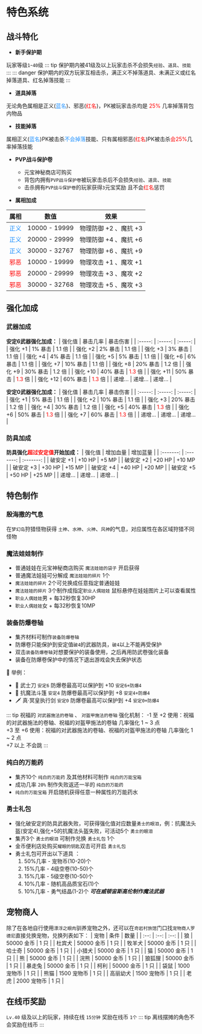 # 特色系统
## 战斗特化

- __新手保护期__

玩家等级`1`-`40`级
::: tip 保护期内被41级及以上玩家击杀不会损失`经验`、`道具`、`技能`
:::
::: danger 保护期内的双方玩家互相击杀，满正义不掉落道具、未满正义或红名掉落道具、红名掉落技能
:::

- __道具掉落__

无论角色属相是正义(<font color=#1E90FF>蓝名</font>)、邪恶(<font color=Red>红名</font>)，PK被玩家击杀均是 <font color=Red>25%</font> 几率掉落背包内物品
- __技能掉落__

属相正义(<font color=#1E90FF>蓝名</font>)PK被击杀<font color=#1E90FF>不会掉落</font>技能、只有属相邪恶(<font color=Red>红名</font>)PK被击杀<font color=Red>会25%</font>几率掉落技能

- __PVP战斗保护卷__

    - 元宝神秘商店可购买
    - 背包内拥有`PVP战斗保护卷`被玩家击杀后不会损失`经验`、`道具`、`技能` 
    - 击杀拥有`PVP战斗保护卷`的玩家获得`3`元宝奖励 且不会<font color=Red>红名</font>惩罚

- __属相加成__

| 属相 | 数值 | 效果 |
| :--: | :--: | :--: |
| <font color=#1E90FF>正义</font> | 10000 - 19999 | 物理防御 +2 、魔抗 +3 |
| <font color=#1E90FF>正义</font> | 20000 - 29999 | 物理防御 +4 、魔抗 +6 |
| <font color=#1E90FF>正义</font> | 30000 - 32767  | 物理防御 +6 、魔抗 +9 |
| <font color=Red>邪恶</font> | 10000 - 19999 | 物理攻击 +1 、魔攻 +1 |
| <font color=Red>邪恶</font> | 20000 - 29999 | 物理攻击 +3 、魔攻 +2 |
| <font color=Red>邪恶</font> | 30000 - 32768  | 物理攻击 +5 、魔攻 +3 |
## 强化加成
### 武器加成

 __安定6武器强化加成：__
| 强化值   | 暴击几率 | 暴击伤害 |
| :-----: | :-----: | :-----: |
| 强化 +1  | 1% 暴击  | 1.1 倍 |
| 强化 +2  | 2% 暴击  | 1.1 倍 |
| 强化 +3  | 3% 暴击  | 1.1 倍 |
| 强化 +4  | 4% 暴击  | 1.1 倍 |
| 强化 +5  | 5% 暴击  | 1.1 倍 |
| 强化 +6  | 6% 暴击  | 1.1 倍 |
| 强化 +7  | 10% 暴击 | 1.1 倍 |
| 强化 +8  | 20% 暴击 | 1.2 倍 |
| 强化 +9  | 30% 暴击 | 1.2 倍 |
| 强化 +10 | 40% 暴击 | <font color=Red>1.3</font> 倍 |
| 强化 +11 | 50% 暴击 | <font color=Red>1.3</font> 倍 |
| 强化 +12 | 60% 暴击 | <font color=Red>1.3</font> 倍 |
| 递增...  | 递增...   | 递增... |

 __安定0武器强化加成：__
| 强化值   | 暴击几率 | 暴击伤害 |
| :-----: | :-----: | :-----: |
| 强化 +1  | 5% 暴击  | 1.1 倍 |
| 强化 +2  | 10% 暴击  | 1.1 倍 |
| 强化 +3  | 20% 暴击  | 1.2 倍 |
| 强化 +4  | 30% 暴击  | 1.2 倍 |
| 强化 +5  | 40% 暴击  | <font color=Red>1.3</font> 倍  |
| 强化 +6  | 50% 暴击  | <font color=Red>1.3</font> 倍  |
| 强化 +7  | 60% 暴击  | <font color=Red>1.3</font> 倍  |
| 递增...  | 递增...   | 递增... |

### 防具加成
__防具强化<font color=Red>超过安定值</font>开始加成：__
| 强化值     | 增加血量 | 增加蓝量 |
| :-------: | :-------: |  :-------: |
| 破安定 +1  | +10 HP  | +5 MP  |
| 破安定 +2  | +20 HP  | +10 MP  |
| 破安定 +3  | +30 HP  | +15 MP  |
| 破安定 +4  | +40 HP  | +20 MP  |
| 破安定 +5  | +50 HP  | +25 MP  |
| 递增...   | 递增...  | 递增... |

## 特色制作
### 殷海撒的气息
在`梦幻岛`狩猎怪物获得 `土神`、`水神`、`火神`、`风神`的气息，对应属性在各区域狩猎不同怪物

### 魔法娃娃制作
- 普通娃娃在元宝神秘商店购买 `魔法娃娃的袋子` 开启获得
- 普通魔法娃娃可分解成 `魔法娃娃的碎片` 1个
- `魔法娃娃的碎片` 2个可兑换成任意指定普通娃娃
- `魔法娃娃的碎片` 3个制作成指定`职业人偶娃娃` 鼠标悬停在娃娃图片上可以查看属性
- `职业人偶娃娃`男 + 每32秒恢复30HP
- `职业人偶娃娃`女 + 每32秒恢复10MP

### 装备防爆卷轴
- 集齐材料可制作`装备防爆卷轴`
- 防爆卷只能保护到安定值`破4`的武器防具，`破4`以上不能再受保护
- 双击`装备防爆卷轴`对想要保护的装备使用，之后再用防武卷强化装备
- 装备在防爆卷保护中的情况下退出游戏会失去保护状态

📖 举例：<br>
- 🔪 武士刀 `安定6` 防爆卷最高可以保护到 +10 `安定6+防爆4` <br>
- 👚 抗魔法斗篷 `安定4` 防爆卷最高可以保护到 +8 `安定4+防爆4`  <br>
- 🗡️ 真·冥皇执行剑 `安定0` 防爆卷最高可以保护到 +4 `安定0+防爆4` <br>


 
::: tip 祝福的 `对武器施法的卷轴` 、 `对盔甲施法的卷轴` 强化机制：
-1 至 +2 使用：祝福的对武器施法的卷轴、祝福的对盔甲施法的卷轴 几率强化 1 ~ 3 点<br>
+3 至 +6 使用：祝福的对武器施法的卷轴、祝福的对盔甲施法的卷轴 几率强化 1 ~ 2 点<br>
+7 以上 不会跳
:::

### 纯白的万能药
- 集齐10个 `纯白的万能药` 及其他材料可制作 `纯白的万能宝箱` 
- 成功几率 `20%` 制作失败返还一半的  `纯白的万能药` 
- `纯白的万能宝箱` 开启随机获得任意一种属性的万能药水

### 勇士礼包
- 强化破安定的防具武器失败，可获得强化值对应数量`勇士的眼泪`，例：抗魔法头盔(安定4),强化+5的抗魔法头盔失败，可活动5个 `勇士的眼泪`
- 集齐3个 `勇士的眼泪` 可制作兑换 `勇士礼包` 1个
- 金币便利店处购买`耀眼的钥匙`双击可开启 `勇士礼包`
- 勇士礼包可开出以下道具 ：
    1. 50%几率 - 宠物币(10-20)个 
    2. 15%几率 - 4级空卷(10-50)个 
    3. 15%几率 - 5级空卷(10-50)个 
    4. 10%几率 - 随机高品质宝石(1)个
    5. 10%几率 - 勇气结晶(1-2)个 ***可在威顿宙斯高伦制作魔法武器*** 

## 宠物商人
除了在各地自行使用`漂浮之眼肉`驯养宠物之外，还可以在`奇岩村旅馆`门口找`宠物商人罗德尼`直接兑换宠物，兑换列表如下：
| 宠物 | 条件 | 数量 |
| :--: | :--: | :--: |
| 狼 | 50000 金币 | 1 只 |
| 杜宾犬 | 50000 金币 | 1 只 |
| 牧羊犬 | 50000 金币 | 1 只 |
| 哈士奇 | 50000 金币 | 1 只 |
| 小猎犬 | 50000 金币 | 1 只 |
| 猫 | 50000 金币 | 1 只 |
| 熊 | 50000 金币 | 1 只 |
| 浣熊 | 50000 金币 | 1 只 |
| 狼狐狸 | 50000 金币 | 1 只 |
| 暴走兔 | 50000 金币 | 1 只 |
| 柯利 | 50000 金币 | 1 只 |
| 袋鼠 | 1000 宠物币 | 1 只 |
| 熊猫 | 1500 宠物币 | 1 只 |
| 高丽幼犬 | 1500 宠物币 | 1 只 |
| 老虎 | 2000 宠物币 | 1 只 |



## 在线币奖励
`Lv.40` 级及以上的玩家，持续在线 `15分钟` 奖励在线币 `1个`
::: tip 离线摆摊的角色不会奖励在线币
::: 